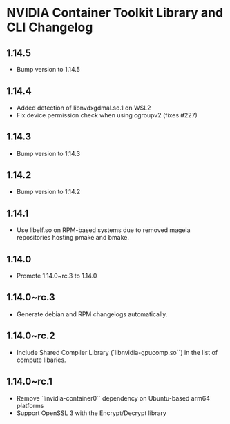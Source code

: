 # NVIDIA Container Toolkit Library and CLI Changelog

## 1.14.5
* Bump version to 1.14.5

## 1.14.4
* Added detection of libnvdxgdmal.so.1 on WSL2
* Fix device permission check when using cgroupv2 (fixes #227)

## 1.14.3
* Bump version to 1.14.3

## 1.14.2
* Bump version to 1.14.2

## 1.14.1
* Use libelf.so on RPM-based systems due to removed mageia repositories hosting pmake and bmake.

## 1.14.0
* Promote 1.14.0~rc.3 to 1.14.0

## 1.14.0~rc.3
* Generate debian and RPM changelogs automatically.

## 1.14.0~rc.2
* Include Shared Compiler Library (`libnvidia-gpucomp.so``) in the list of compute libaries.

## 1.14.0~rc.1
* Remove `linvidia-container0`` dependency on Ubuntu-based arm64 platforms
* Support OpenSSL 3 with the Encrypt/Decrypt library
